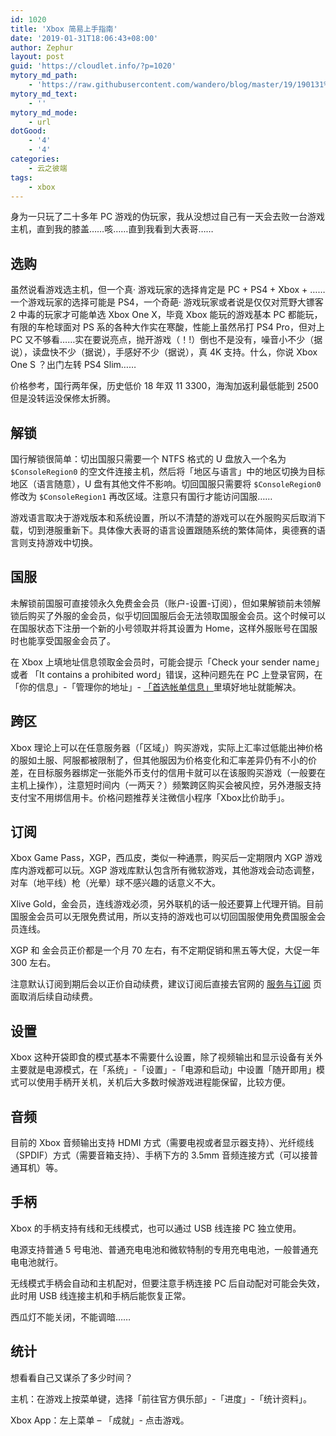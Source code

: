 ```yaml
---
id: 1020
title: 'Xbox 简易上手指南'
date: '2019-01-31T18:06:43+08:00'
author: Zephur
layout: post
guid: 'https://cloudlet.info/?p=1020'
mytory_md_path:
    - 'https://raw.githubusercontent.com/wandero/blog/master/19/190131%20Xbox%20%E7%AE%80%E6%98%93%E4%B8%8A%E6%89%8B%E6%8C%87%E5%8D%97.md'
mytory_md_text:
    - ''
mytory_md_mode:
    - url
dotGood:
    - '4'
    - '4'
categories:
    - 云之彼端
tags:
    - xbox
---
```


身为一只玩了二十多年 PC 游戏的伪玩家，我从没想过自己有一天会去败一台游戏主机，直到我的膝盖……咳……直到我看到大表哥……

<!-- more -->

## 选购

虽然说看游戏选主机，但一个真· 游戏玩家的选择肯定是 PC + PS4 + Xbox + ……一个游戏玩家的选择可能是 PS4，一个奇葩· 游戏玩家或者说是仅仅对荒野大镖客 2 中毒的玩家才可能单选 Xbox One X，毕竟 Xbox 能玩的游戏基本 PC 都能玩，有限的车枪球面对 PS 系的各种大作实在寒酸，性能上虽然吊打 PS4 Pro，但对上 PC 又不够看……实在要说亮点，抛开游戏（！!）倒也不是没有，噪音小不少（据说），读盘快不少（据说），手感好不少（据说），真 4K 支持。什么，你说 Xbox One S ？出门左转 PS4 Slim……

价格参考，国行两年保，历史低价 18 年双 11 3300，海淘加返利最低能到 2500 但是没转运没保修太折腾。

## 解锁

国行解锁很简单：切出国服只需要一个 NTFS 格式的 U 盘放入一个名为 `$ConsoleRegion0` 的空文件连接主机，然后将「地区与语言」中的地区切换为目标地区（语言随意），U 盘有其他文件不影响。切回国服只需要将 `$ConsoleRegion0` 修改为 `$ConsoleRegion1` 再改区域。注意只有国行才能访问国服……

游戏语言取决于游戏版本和系统设置，所以不清楚的游戏可以在外服购买后取消下载，切到港服重新下。具体像大表哥的语言设置跟随系统的繁体简体，奥德赛的语言则支持游戏中切换。

## 国服

未解锁前国服可直接领永久免费金会员（账户-设置-订阅），但如果解锁前未领解锁后购买了外服的金会员，似乎切回国服后会无法领取国服金会员。这个时候可以在国服状态下注册一个新的小号领取并将其设置为 Home，这样外服账号在国服时也能享受国服金会员了。

在 Xbox 上填地址信息领取金会员时，可能会提示「Check your sender name」或者 「It contains a prohibited word」错误，这种问题先在 PC 上登录官网，在 「你的信息」-「管理你的地址」- [「首选帐单信息」](https://account.microsoft.com/billing/addresses?fref=profile.banner.address#/)里填好地址就能解决。

## 跨区

Xbox 理论上可以在任意服务器（「区域」）购买游戏，实际上汇率过低能出神价格的服如土服、阿服都被限制了，但其他服因为价格变化和汇率差异仍有不小的价差，在目标服务器绑定一张能外币支付的信用卡就可以在该服购买游戏（一般要在主机上操作），注意短时间内（一两天？）频繁跨区购买会被风控，另外港服支持支付宝不用绑信用卡。价格问题推荐关注微信小程序「Xbox比价助手」。

## 订阅

Xbox Game Pass，XGP，西瓜皮，类似一种通票，购买后一定期限内 XGP 游戏库内游戏都可以玩。XGP 游戏库默认包含所有微软游戏，其他游戏会动态调整，对车（地平线）枪（光晕）球不感兴趣的话意义不大。

Xlive Gold，金会员，连线游戏必须，另外联机的话一般还要算上代理开销。目前国服金会员可以无限免费试用，所以支持的游戏也可以切回国服使用免费国服金会员连线。

XGP 和 金会员正价都是一个月 70 左右，有不定期促销和黑五等大促，大促一年 300 左右。

注意默认订阅到期后会以正价自动续费，建议订阅后直接去官网的 [服务与订阅](https://account.microsoft.com/services/) 页面取消后续自动续费。

## 设置

Xbox 这种开袋即食的模式基本不需要什么设置，除了视频输出和显示设备有关外主要就是电源模式，在「系统」-「设置」-「电源和启动」中设置「随开即用」模式可以使用手柄开关机，关机后大多数时候游戏进程能保留，比较方便。

## 音频

目前的 Xbox 音频输出支持 HDMI 方式（需要电视或者显示器支持）、光纤缆线 （SPDIF）方式（需要音箱支持）、手柄下方的 3.5mm 音频连接方式（可以接普通耳机）等。

## 手柄

Xbox 的手柄支持有线和无线模式，也可以通过 USB 线连接 PC 独立使用。

电源支持普通 5 号电池、普通充电电池和微软特制的专用充电电池，一般普通充电电池就行。

无线模式手柄会自动和主机配对，但要注意手柄连接 PC 后自动配对可能会失效，此时用 USB 线连接主机和手柄后能恢复正常。

西瓜灯不能关闭，不能调暗……

## 统计

想看看自己又谋杀了多少时间？

主机：在游戏上按菜单键，选择「前往官方俱乐部」-「进度」-「统计资料」。

Xbox App：左上菜单 – 「成就」- 点击游戏。
